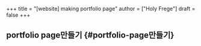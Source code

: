 +++
title = "[website] making portfolio page"
author = ["Holy Frege"]
draft = false
+++

## portfolio page만들기 {#portfolio-page만들기}

